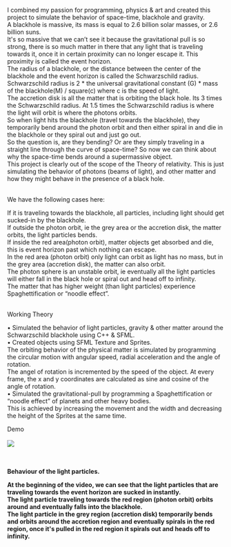 I combined my passion for programming, physics & art and created this project to simulate the behavior of space-time, blackhole and gravity.<br>
A blackhole is massive, its mass is equal to 2.6 billion solar masses, or 2.6 billion suns.<br>
It's so massive that we can’t see it because the gravitational pull is so strong, there is so much matter in there that any light that is traveling towards it,
once it in certain proximity can no longer escape it. This proximity is called the event horizon.<br>
The radius of a blackhole, or the distance between the center of the blackhole and the event horizon is called the Schwarzschild radius.
Schwarzschild radius is 2 * the universal gravitational constant (G) * mass of the blackhole(M) / square(c) where c is the speed of light. <br>
The accretion disk is all the matter that is orbiting the black hole. Its 3 times the Schwarzschild radius.
At 1.5 times the Schwarzschild radius is where the light will orbit is where the photons orbits.<br>
So when light hits the blackhole (travel towards the blackhole), they temporarily bend around the photon orbit and then either spiral in and die in the blackhole
or they spiral out and just go out.<br>
So the question is, are they bending? Or are they simply traveling in a straight line through the curve of space-time?
So now we can think about why the space-time bends around a supermassive object.<br>
This project is clearly out of the scope of the Theory of relativity. 
This is just simulating the behavior of photons (beams of light), and other matter and how they might behave in the presence of a black hole.<br><br>


We have the following cases here:<br>

If it is traveling towards the blackhole, all particles, including light should get sucked-in by the blackhole.<br>
If outside the photon orbit, ie the grey area or the accretion disk, the matter orbits, the light particles bends.<br>
If inside the red area(photon orbit), matter objects get absorbed and die, this is event horizon past which nothing can escape.<br>
In the red area (photon orbit) only light can orbit as light has no mass, but in the grey area (accretion disk), the matter can also orbit.<br>
The photon sphere is an unstable orbit, ie eventually all the light particles will either fall in the black hole or spiral out and head off to infinity.<br>
The matter that has higher weight (than light particles) experience Spaghettification or “noodle effect”.<br>
<br>

Working Theory<br>

• Simulated the behavior of light particles, gravity & other matter around the Schwarzschild blackhole using C++ & SFML. <br>
• Created objects using SFML Texture and Sprites.<br>
The orbiting behavior of the physical matter is simulated by programming the circular motion with angular speed, radial acceleration and the angle of rotation.<br>
The angel of rotation is incremented by the speed of the object. At every frame, the x and y coordinates are calculated as sine and cosine of the angle of rotation.
<br>
• Simulated the gravitational-pull by programming a Spaghettification or “noodle effect” of planets and other heavy bodies. <br>
This is achieved by increasing the movement and the width and decreasing the height of the Sprites at the same time.<br>


Demo<br><br>
![](blackhole.gif)

<br><br>
<b>Behaviour of the light particles.<b>
  
  At the beginning of the video, we can see that the light particles that are traveling towards the event horizon are sucked in instantly. <br>
  The light particle traveling towards the red region (photon orbit) orbits around and eventually falls into the blackhole.<br>
  The light particle in the grey region (accretion disk) temporarily bends and orbits around the accretion region and eventually spirals in the red region, once it's pulled in the red region it spirals out and heads off to infinity.
  
